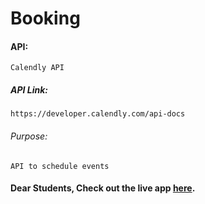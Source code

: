 # Booking

#### API:
    Calendly API

##### API Link:
    https://developer.calendly.com/api-docs

###### Purpose:
    API to schedule events

#### Dear Students, Check out the live app [here](https://ramya-brs.github.io/Slot-Booking-API/).
